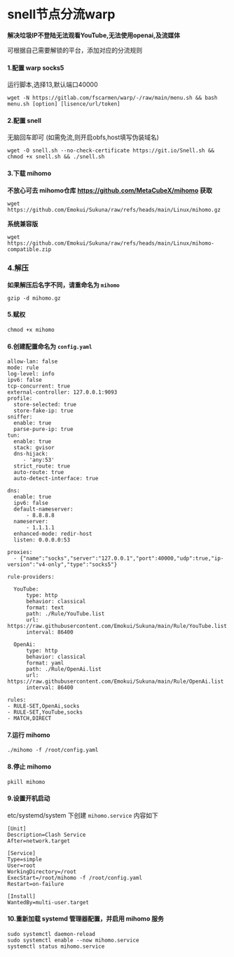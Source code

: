 # snell节点分流warp #
**解决垃圾IP不登陆无法观看YouTube,无法使用openai,及流媒体**

可根据自己需要解锁的平台，添加对应的分流规则



#### 1.配置 warp socks5 ####
运行脚本,选择13,默认端口40000
```
wget -N https://gitlab.com/fscarmen/warp/-/raw/main/menu.sh && bash menu.sh [option] [lisence/url/token]
```


#### 2.配置 snell ####
无脑回车即可 (如需免流,则开启obfs,host填写伪装域名)
```
wget -O snell.sh --no-check-certificate https://git.io/Snell.sh && chmod +x snell.sh && ./snell.sh
```


#### 3.下载 mihomo ####


**不放心可去 mihomo仓库 https://github.com/MetaCubeX/mihomo 获取**
```
wget https://github.com/Emokui/Sukuna/raw/refs/heads/main/Linux/mihomo.gz
```
**系统兼容版**
```
wget https://github.com/Emokui/Sukuna/raw/refs/heads/main/Linux/mihomo-compatible.zip
```


### 4.解压 ###
**如果解压后名字不同，请重命名为 `mihomo`**
```
gzip -d mihomo.gz
```


#### 5.赋权 ####
```
chmod +x mihomo
```


#### 6.创建配置命名为 `config.yaml` ####
```
allow-lan: false
mode: rule
log-level: info
ipv6: false
tcp-concurrent: true
external-controller: 127.0.0.1:9093
profile:
  store-selected: true
  store-fake-ip: true
sniffer:
  enable: true
  parse-pure-ip: true
tun:
  enable: true
  stack: gvisor
  dns-hijack:
     - 'any:53'
  strict_route: true
  auto-route: true
  auto-detect-interface: true

dns:
  enable: true
  ipv6: false
  default-nameserver:
      - 8.8.8.8
  nameserver:
      - 1.1.1.1
  enhanced-mode: redir-host
  listen: 0.0.0.0:53

proxies:
  - {"name":"socks","server":"127.0.0.1","port":40000,"udp":true,"ip-version":"v4-only","type":"socks5"}

rule-providers:
      
  YouTube:
      type: http
      behavior: classical
      format: text
      path: ./Rule/YouTube.list            
      url: https://raw.githubusercontent.com/Emokui/Sukuna/main/Rule/YouTube.list
      interval: 86400

  OpenAi:
      type: http
      behavior: classical
      format: yaml
      path: ./Rule/OpenAi.list
      url: https://raw.githubusercontent.com/Emokui/Sukuna/main/Rule/OpenAi.list
      interval: 86400

rules:
- RULE-SET,OpenAi,socks
- RULE-SET,YouTube,socks
- MATCH,DIRECT
```


#### 7.运行 mihomo ####
```
./mihomo -f /root/config.yaml
```


#### 8.停止 mihomo ####
```
pkill mihomo
```


#### 9.设置开机启动 ####
etc/systemd/system 下创建 `mihomo.service` 内容如下
```
[Unit]
Description=Clash Service
After=network.target

[Service]
Type=simple
User=root
WorkingDirectory=/root
ExecStart=/root/mihomo -f /root/config.yaml
Restart=on-failure

[Install]
WantedBy=multi-user.target
```


#### 10.重新加载 systemd 管理器配置，并启用 mihomo 服务 ####
```
sudo systemctl daemon-reload
sudo systemctl enable --now mihomo.service
systemctl status mihomo.service
```
